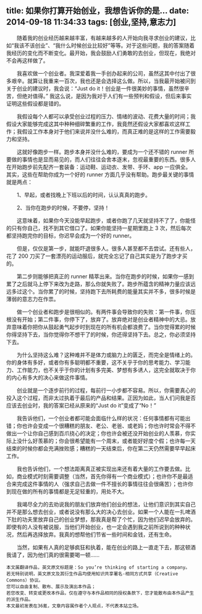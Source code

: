 title: 如果你打算开始创业，我想告诉你的是…
date: 2014-09-18 11:34:33
tags: [创业,坚持,意志力]
---
[](/img/20140918114126.jpg "成长需要坚持")
　　随着我的创业经历越来越丰富，有越来越多的人开始向我寻求创业的建议，比如“我该不该创业”、“我什么时候创业比较好”等等。对于这些问题，我的答案随着我经历的变化而不断变化。最开始，我会鼓励人们勇敢的去创业，但现在，我绝对不会再这样做了。

　　我喜欢做一个创业者。我深爱着我一手创办起来的公司，虽然这其中付出了很多艰辛。就算让我重来一百次，我也还是会选择这么做。所以，当我最开始被问到关于创业的建议时，我会说：“Just do it！创业是一件很美妙的事情，虽然很辛苦，但绝对值得。” 我这么说，是因为我对于人们有一些预判和假设，但后来事实证明这些假设都是错的。
<!--more-->
　　我假设每个人都可以承受创业过程的压力、情绪的波动、花费大量的时间；我假设大家能够完成这其中种种细碎繁重的工作，我竟然还假设大家都喜欢这样工作；我假设工作本身对于他们来说并没什么难的，而真正难的是这样的工作需要毅力和坚持。

　　这就好像跑步一样。跑步本身并没什么难的，要成为一个还不错的 runner 所要做的事情也是显而易见的，而人们往往会舍本逐末，忽视最重要的东西。很多人在开始跑步前先配齐一套装备：运动鞋、运动衣、发带、手环、app 一应俱全。其实，这些在帮助你成为一个好的 runner 方面几乎没有帮助。跑步最关键的事情就是两点：

　　1、早起，或者找晚上下班以后的时间，认认真真的跑步。

　　2、当你在跑步的时候，不要停，坚持！

　　这意味着，如果你今天没能早起跑步，或者你跑了几天就坚持不了了，你能怪的只有你自己，找不到其它借口了。如果你能坚持一星期里跑上 3 次，然后每次都坚持跑完你的目标，你迟早会成为一个好的 runner。

　　但是，仅仅是第一步，就能吓退很多人。很多人甚至都不去尝试。还有些人，花了 200 刀买了一套漂亮的运动服后，就完全忘记了自己其实是为了跑步才买的。

　　第二步则能够把真正的 runner 精萃出来。当你在跑步的时候，如果你一感到累了之后就马上停下来改为走路，那么你就失败了。跑步所蕴含的精神力量应该远远多过这个。当你累了的时候，坚持跑下去所耗费的能量其实并不多，很多时候是薄弱的意志力在作祟。

　　做一个创业者和跑步是很相似的。有两件事会导致你的失败：第一件事，你压根没有开始；第二件事，你停下了，放弃了。放弃绝对是创业者精神中的大忌。放弃意味着你把你从鼓起勇气起步时到现在的所有机会都浪费了。当你觉得累的时候你得坚持下去，当你觉得你不想干了的时候，你还得坚持下去。总之，你必须坚持下去。

　　为什么坚持这么难？这种难并不是体力或脑力上的匮乏，而完全是情绪上的。你的身体有多好，或者你有多聪明都不重要，这不关乎于你的思考能力、学习能力、工作能力，也不关乎于你的计划有多完美、梦想有多诱人，这完全就取决于你的内心有多大的决心来做这件事情。

　　创业就是一个逐步前行的过程，每前行一小步都不容易。所以，你需要真心的投入这个过程，而非太过执着于最后的产品和结果。正因为如此，当人们问我是否应该去创业时，我的答案已经从原来的“Just do it”变成了“No！”

　　我告诉他们，一个创业者都可能会面临什么样的状况：任何事情都有可能出错；你也许会变成一个很糟糕的朋友、老公、老爸、或老妈；你也许时常会不得不做出一个让你自己感到百爪挠心的决定；你也许会被还没开始创业的人羡慕，你实际上没什么好羡慕的；你会很希望能有一个周末，或者能好好度个假；也许每一天结束的时候你都会充满挫败感；糟糕的一天结束后，你在第二天仍然需要早早起床工作。

　　我也告诉他们，一个想法距离真正被实现出来还有着大量的工作要去做。比如，商业模式时刻需要调整（当然，首先你得有一个商业模式）；也许你不是最适合来完成这件事情的人（强求自己去做一件不擅长的事情往往会很痛苦）；也许你到现在做的所有的事情都是无足轻重的，用处不大。

　　我竭尽全力的去劝说我的朋友们放弃他们创业的想法，让他们意识到其实自己并不是那么想去创业，或者说没有那么大的决心去创业。如果一个人能在一扎啤酒下肚的功夫里放弃自己的创业梦想，那我真是帮了个忙，因为他们迟早会放弃的。即使有的人没有被说服，当他们开始创业，也一定会遇到我之前所说到的种种状况，然后再选择放弃。我真的想帮他们节省一些时间和金钱，还有生命。

　　当然，如果有人真的足够疯狂和执着，能在创业的路上一直走下去，那这顿酒我请了，因为他们真的很需要喝一顿……

	本文属翻译作品，英文原文标题是：So you’re thinking of starting a company。
	若无特别说明，英文原文及其衍生作品均使用知识共享署名-相同方式共享（Creative Commons）协议。
	您可以自由复制、散布、展示及演出本作品；
	若您改变、转变或更改本作品，仅在遵守与本作品相同的授权条款下，您才能散布由本作品产生的派生作品。
	本文最初发表在36氪，文章内容属作者个人观点，不代表本站立场。